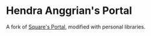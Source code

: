 # Hendra Anggrian's Portal

A fork of [Square's Portal](https://square.github.io/), modified with personal
libraries.
